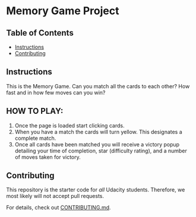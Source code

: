 # Memory Game Project

## Table of Contents

* [Instructions](#instructions)
* [Contributing](#contributing)

## Instructions
This is the Memory Game. Can you match all the cards to each other? How fast and in how few moves can you win?

## HOW TO PLAY:

1) Once the page is loaded start clicking cards.
2) When you have a match the cards will turn yellow. This designates a complete match.
3) Once all cards have been matched you will receive a victory popup detailing your time of completion, star (difficulty rating), and a number of moves taken for victory.

## Contributing

This repository is the starter code for _all_ Udacity students. Therefore, we most likely will not accept pull requests.

For details, check out [CONTRIBUTING.md](CONTRIBUTING.md).
